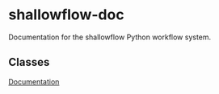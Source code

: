 # shallowflow-doc
Documentation for the shallowflow Python workflow system.

## Classes

[Documentation](classdoc)
